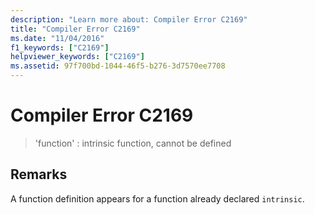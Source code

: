 ```yaml
---
description: "Learn more about: Compiler Error C2169"
title: "Compiler Error C2169"
ms.date: "11/04/2016"
f1_keywords: ["C2169"]
helpviewer_keywords: ["C2169"]
ms.assetid: 97f700bd-1044-46f5-b276-3d7570ee7708
---
```

# Compiler Error C2169

> 'function' : intrinsic function, cannot be defined

## Remarks

A function definition appears for a function already declared `intrinsic`.
